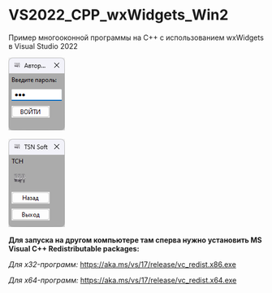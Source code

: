 # VS2022_CPP_wxWidgets_Win2
Пример многооконной программы на C++ с использованием wxWidgets в Visual Studio 2022

![srcreenshot](screenshot1.png)

![srcreenshot](screenshot2.png)


**Для запуска на другом компьютере там сперва нужно установить MS Visual C++ Redistributable packages:**

*Для x32-программ:* https://aka.ms/vs/17/release/vc_redist.x86.exe

*Для x64-программ:* https://aka.ms/vs/17/release/vc_redist.x64.exe
